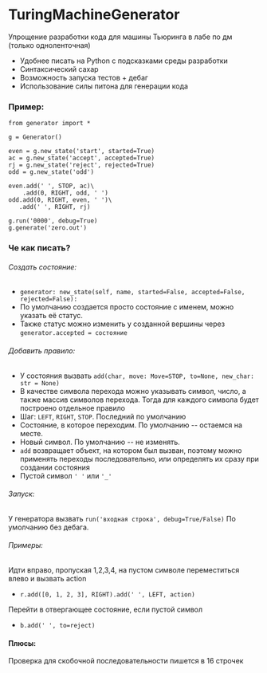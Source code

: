 # TuringMachineGenerator
Упрощение разработки кода для машины Тьюринга в лабе по дм (только одноленточная)

* Удобнее писать на Python с подсказками среды разработки
* Синтаксический сахар
* Возможность запуска тестов + дебаг
* Использование силы питона для генерации кода

### Пример:
```
from generator import *

g = Generator()

even = g.new_state('start', started=True)
ac = g.new_state('accept', accepted=True)
rj = g.new_state('reject', rejected=True)
odd = g.new_state('odd')

even.add(' ', STOP, ac)\
    .add(0, RIGHT, odd, ' ')
odd.add(0, RIGHT, even, ' ')\
   .add(' ', RIGHT, rj)

g.run('0000', debug=True)
g.generate('zero.out')
```

### Че как писать?
###### Создать состояние:

* `generator: new_state(self, name, started=False, accepted=False, rejected=False):`
* По умолчанию создается просто состояние с именем, можно указать её статус.
* Также статус можно изменить у созданной вершины через `generator.accepted = состояние`

###### Добавить правило:

* У состояния вызвать `add(char, move: Move=STOP, to=None, new_char: str = None)`
* В качестве символа перехода можно указывать символ, число, а также массив символов перехода. Тогда для каждого символа будет построено отдельное правило
* Шаг: `LEFT`, `RIGHT`, `STOP`. Последний по умолчанию
* Состояние, в которое переходим. По умолчанию -- остаемся на месте.
* Новый символ. По умолчанию -- не изменять.
* `add` возвращает объект, на котором был вызван, поэтому можно применять переходы последовательно, или определять их сразу при создании состояния
* Пустой символ `' '` или `'_'`

###### Запуск:
У генератора вызвать `run('входная строка', debug=True/False)`
По умолчанию без дебага.

###### Примеры:
  
Идти вправо, пропуская 1,2,3,4, на пустом символе переместиться влево и вызвать action
* `r.add([0, 1, 2, 3], RIGHT).add(' ', LEFT, action)`

Перейти в отвергающее состояние, если пустой символ
* `b.add(' ', to=reject)`

#### Плюсы:
Проверка для скобочной последовательности пишется в 16 строчек

